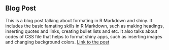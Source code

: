 ## Blog Post 
This is a blog post talking about formating in R Markdown and shiny. It includes the basic famating skills in R Markdown, such as making headings, inserting quotes and links, creating bullet lists and etc. It also talks about codes of CSS file that helps to format shiny apps, such as inserting images and changing background colors. 
[Link to the post](https://jing8888.github.io/Blog/)